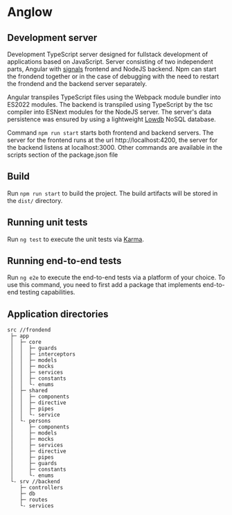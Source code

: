 # Anglow

## Development server
Development TypeScript server designed for fullstack development of applications based on JavaScript. Server consisting of two independent parts, Angular with  [signals](https://angular.io/guide/signals#angular-signals) frontend and NodeJS backend. Npm can start the frondend together or in the case of debugging with the need to restart the frondend and the backend server separately.

Angular transpiles TypeScript files using the Webpack module bundler into ES2022 modules. The backend is transpiled using TypeScript by the tsc compiler into ESNext modules for the NodeJS server. The server's data persistence was ensured by using a lightweight [Lowdb](https://github.com/typicode/lowdb) NoSQL database.

Command `npm run start` starts both frontend and backend servers. The server for the frontend runs at the url http://localhost:4200, the server for the backend listens at localhost:3000. Other commands are available in the scripts section of the package.json file


## Build

Run `npm run start` to build the project. The build artifacts will be stored in the `dist/` directory.

## Running unit tests

Run `ng test` to execute the unit tests via [Karma](https://karma-runner.github.io).

## Running end-to-end tests

Run `ng e2e` to execute the end-to-end tests via a platform of your choice. To use this command, you need to first add a package that implements end-to-end testing capabilities.

## Application directories
```
src //frondend
 ├─ app 
 │  ├─ core 
 │  │  ├─ guards
 │  │  ├─ interceptors
 │  │  ├─ models
 │  │  ├─ mocks
 │  │  ├─ services
 │  │  ├─ constants
 │  │  └- enums
 │  ├─ shared 
 │  │  ├─ components
 │  │  ├─ directive
 │  │  ├─ pipes
 │  │  └- service
 │  └- persons 
 │     ├─ components
 │     ├─ models
 │     ├─ mocks
 │     ├─ services
 │     ├─ directive
 │     ├─ pipes
 │     ├─ guards
 │     ├─ constants
 │     └- enums
 └- srv //backend
    ├─ controllers 
    ├─ db 
    ├─ routes 
    └- services 

```
